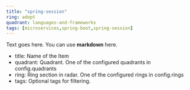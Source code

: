 ```yaml
---
title: "spring-session"
ring: adopt
quadrant: languages-and-frameworks
tags: [microservices,spring-boot,spring-session]
---
```


Text goes here. You can use **markdown** here.  

- title: Name of the Item   
- quadrant: Quadrant. One of the configured quadrants in config.quadrants   
- ring: Ring section in radar. One of the configured rings in config.rings  
- tags: Optional tags for filtering.    